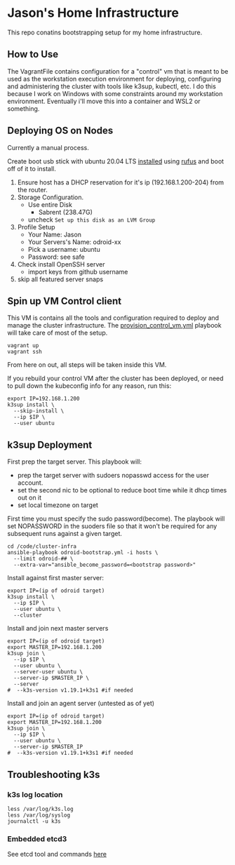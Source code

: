 # Jason's Home Infrastructure

This repo conatins bootstrapping setup for my home infrastructure. 

## How to Use
The VagrantFile contains configuration for a "control" vm that is meant to be used as the workstation execution environment for deploying, configuring and administering the cluster with tools like k3sup, kubectl, etc. I do this because I work on Windows with some constraints around my workstation environment. Eventually i'll move this into a container and WSL2 or something.

## Deploying OS on Nodes
Currently a manual process.

Create boot usb stick with ubuntu 20.04 LTS [installed](https://ubuntu.com/tutorials/create-a-usb-stick-on-windows#1-overview) using [rufus](https://rufus.ie/en_US/) and boot off of it to install.
 1. Ensure host has a DHCP reservation for it's ip (192.168.1.200-204) from the router.
 2. Storage Configuration.
    - Use entire Disk
      - Sabrent (238.47G)
    - uncheck `Set up this disk as an LVM Group`
 3. Profile Setup
    - Your Name: Jason
    - Your Servers's Name: odroid-xx
    - Pick a username: ubuntu
    - Password: see safe
 4. Check install OpenSSH server
    - import keys from github username
 5. skip all featured server snaps

## Spin up VM Control client
This VM is contains all the tools and configuration required to deploy and manage the cluster infrastructure. The [provision_control_vm.yml](./provision_control_vm.yml) playbook will take care of most of the setup.
```
vagrant up
vagrant ssh
```
From here on out, all steps will be taken inside this VM.

If you rebuild your control VM after the cluster has been deployed, or need to pull down the kubeconfig info for any reason, run this:
```
export IP=192.168.1.200
k3sup install \
  --skip-install \
  --ip $IP \
  --user ubuntu
```

## k3sup Deployment

First prep the target server. This playbook will:
 * prep the target server with sudoers nopasswd access for the user account.
 * set the second nic to be optional to reduce boot time while it dhcp times out on it
 * set local timezone on target

First time you must specify the sudo password(become). The playbook will set NOPASSWORD in the suoders file so that it won't be required for any subsequent runs against a given target.
```
cd /code/cluster-infra
ansible-playbook odroid-bootstrap.yml -i hosts \
  --limit odroid-## \
  --extra-var="ansible_become_password=<bootstrap password>"
```

Install against first master server:
```
export IP=(ip of odroid target)
k3sup install \
  --ip $IP \
  --user ubuntu \
  --cluster
```
Install and join next master servers
```
export IP=(ip of odroid target)
export MASTER_IP=192.168.1.200
k3sup join \
  --ip $IP \
  --user ubuntu \
  --server-user ubuntu \
  --server-ip $MASTER_IP \
  --server
#  --k3s-version v1.19.1+k3s1 #if needed
```
Install and join an agent server (untested as of yet)
```
export IP=(ip of odroid target)
export MASTER_IP=192.168.1.200
k3sup join \
  --ip $IP \
  --user ubuntu \
  --server-ip $MASTER_IP
#  --k3s-version v1.19.1+k3s1 #if needed
```
## Troubleshooting k3s

### k3s log location
```
less /var/log/k3s.log
less /var/log/syslog
journalctl -u k3s
```
### Embedded etcd3

See etcd tool and commands [here](https://gist.github.com/superseb/0c06164eef5a097c66e810fe91a9d408)